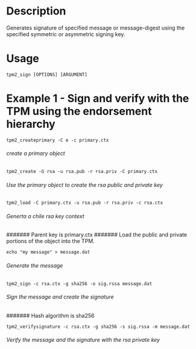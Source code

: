 # Description
Generates signature of specified message or message-digest using the specified symmetric or asymmetric signing key. 


# Usage
`tpm2_sign [OPTIONS] [ARGUMENT]`

# Example 1 - Sign and verify with the TPM using the endorsement hierarchy
`tpm2_createprimary -C e -c primary.ctx`
###### create a primary object 

`tpm2_create -G rsa -u rsa.pub -r rsa.priv -C primary.ctx`
###### Use the primary object to create the rsa public and private key

`tpm2_load -C primary.ctx -u rsa.pub -r rsa.priv -c rsa.ctx`
###### Generta a chile rsa key context
####### Parent key is primary.ctx
####### Load the public and private portions of the object into the TPM.

`echo "my message" > message.dat`
###### Generate the message

`tpm2_sign -c rsa.ctx -g sha256 -o sig.rssa message.dat`
###### Sign the message and create the signature
####### Hash algorithm is sha256

`tpm2_verifysignature -c rsa.ctx -g sha256 -s sig.rssa -m message.dat`
###### Verify the message and the signature with the rsa private key

